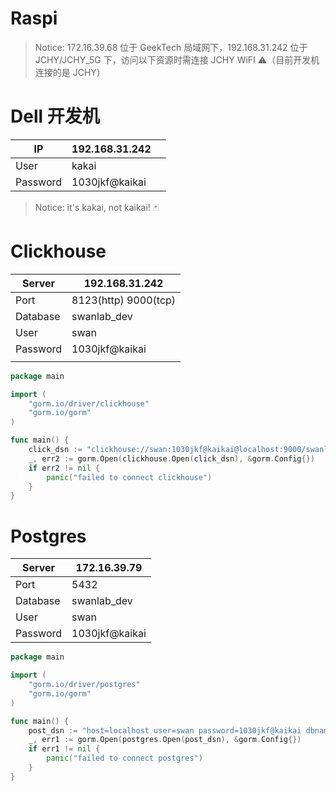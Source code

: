 # Raspi
> Notice: 172.16.39.68 位于 GeekTech 局域网下，192.168.31.242 位于 JCHY/JCHY_5G 下，访问以下资源时需连接 JCHY WiFI ⚠（目前开发机连接的是 JCHY）
# Dell 开发机

| IP       | 192.168.31.242 |     |
| -------- | -------------- | --- |
| User     | kakai          |     |
| Password | 1030jkf@kaikai |     |
> Notice: it's kakai, not kaikai! 🃏
# Clickhouse

| Server   | 192.168.31.242       |
| -------- | -------------------- |
| Port     | 8123(http) 9000(tcp) |
| Database | swanlab_dev          |
| User     | swan                 |
| Password | 1030jkf@kaikai       |
|          |                      |

```go
package main

import (
    "gorm.io/driver/clickhouse"
    "gorm.io/gorm"
)

func main() {
    click_dsn := "clickhouse://swan:1030jkf@kaikai@localhost:9000/swanlab_dev?dial_timeout=10s&read_timeout=20s"
    _, err2 := gorm.Open(clickhouse.Open(click_dsn), &gorm.Config{})
    if err2 != nil {
        panic("failed to connect clickhouse")
    }
}
```
# Postgres

| Server   | 172.16.39.79   |
| -------- | -------------- |
| Port     | 5432           |
| Database | swanlab_dev    |
| User     | swan           |
| Password | 1030jkf@kaikai |
```go
package main

import (
    "gorm.io/driver/postgres"
    "gorm.io/gorm"
)

func main() {
    post_dsn := "host=localhost user=swan password=1030jkf@kaikai dbname=swanlab_dev port=5432 sslmode=disable TimeZone=Asia/Shanghai"
    _, err1 := gorm.Open(postgres.Open(post_dsn), &gorm.Config{})
    if err1 != nil {
        panic("failed to connect postgres")
    }
}
```